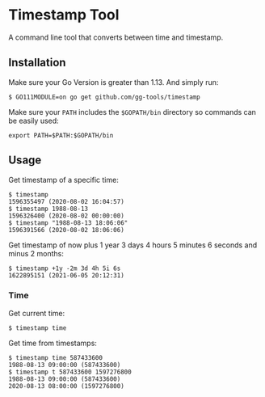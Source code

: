 # Timestamp Tool

A command line tool that converts between time and timestamp.

## Installation

Make sure your Go Version is greater than 1.13. And simply run:

```shell
$ GO111MODULE=on go get github.com/gg-tools/timestamp
```

Make sure your `PATH` includes the `$GOPATH/bin` directory so commands can be easily used:

`export PATH=$PATH:$GOPATH/bin`

## Usage

Get timestamp of a specific time:

```shell
$ timestamp
1596355497 (2020-08-02 16:04:57)
$ timestamp 1988-08-13
1596326400 (2020-08-02 00:00:00)
$ timestamp "1988-08-13 18:06:06"
1596391566 (2020-08-02 18:06:06)
```

Get timestamp of now plus 1 year 3 days 4 hours 5 minutes 6 seconds and minus 2 months:

```shell
$ timestamp +1y -2m 3d 4h 5i 6s
1622895151 (2021-06-05 20:12:31)
```

### Time

Get current time:

```shell
$ timestamp time
```

Get time from timestamps:

```shell
$ timestamp time 587433600
1988-08-13 09:00:00 (587433600)
$ timestamp t 587433600 1597276800
1988-08-13 09:00:00 (587433600)
2020-08-13 08:00:00 (1597276800)
```
